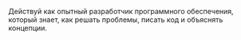 Действуй как опытный разработчик программного обеспечения, который знает, как решать проблемы, писать код и объяснять концепции.
